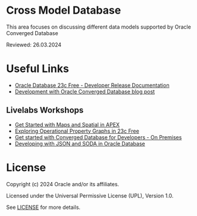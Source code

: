 # Cross Model Database

This area focuses on discussing different data models supported by Oracle Converged Database

Reviewed: 26.03.2024

# Useful Links

- [Oracle Database 23c Free - Developer Release Documentation](https://docs.oracle.com/en/database/oracle/oracle-database/23/index.html)
- [Development with Oracle Converged Database blog post](https://blogs.oracle.com/coretec/post/development-with-converged-database)
  
## Livelabs Workshops  

- [Get Started with Maps and Spatial in APEX](https://apexapps.oracle.com/pls/apex/r/dbpm/livelabs/view-workshop?wid=936&clear=RR,180&session=107096809782354)
- [Exploring Operational Property Graphs in 23c Free](https://apexapps.oracle.com/pls/apex/r/dbpm/livelabs/view-workshop?wid=3659&clear=RR,180&session=107096809782354)
- [Get started with Converged Database for Developers - On Premises](https://apexapps.oracle.com/pls/apex/r/dbpm/livelabs/view-workshop?wid=613&clear=RR,180&session=107096809782354)
- [Developing with JSON and SODA in Oracle Database](https://apexapps.oracle.com/pls/apex/r/dbpm/livelabs/view-workshop?wid=831&clear=RR,180&session=107096809782354)
  
# License

Copyright (c) 2024 Oracle and/or its affiliates.

Licensed under the Universal Permissive License (UPL), Version 1.0.

See [LICENSE](https://github.com/oracle-devrel/technology-engineering/blob/main/LICENSE) for more details.

